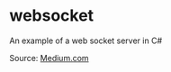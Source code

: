 # websocket
An example of a web socket server in C#

Source: [Medium.com](https://medium.com/@shtef21/how-to-create-a-web-socket-server-in-c-ea02eb9475cd)
